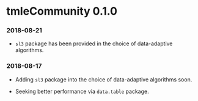 tmleCommunity 0.1.0
==============

### 2018-08-21

* `sl3` package has been provided in the choice of data-adaptive algorithms.

### 2018-08-17

* Adding `sl3` package into the choice of data-adaptive algorithms soon.

* Seeking better performance via `data.table` package.

